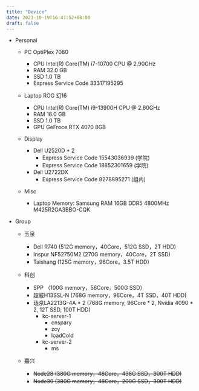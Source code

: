 ```yaml
---
title: "Device"
date: 2021-10-19T16:47:52+08:00
draft: false 
---
```


- Personal
  - PC OptiPlex 7080
    - CPU	Intel(R) Core(TM) i7-10700 CPU @ 2.90GHz 
    - RAM	32.0 GB 
    - SSD   1.0 TB
    - Express Service Code 33317195295

  - Laptop ROG 幻16
    - CPU   Intel(R) Core(TM) i9-13900H CPU @ 2.60GHz 
    - RAM   16.0 GB
    - SSD   1.0 TB
    - GPU   GeFroce RTX 4070 8GB

  - Display
    - Dell U2520D * 2
      - Express Service Code 15543036939  (学院)
      - Express Service Code 18852301659  (学院)
    - Dell U2722DX
      - Express Service Code 8278895271   (组内)

  - Misc
    - Laptop Memory: Samsung RAM 16GB DDR5 4800MHz M425R2GA3BBO-CQK

- Group
  - 玉泉
    - Dell R740 (512G memory，40Core，512G SSD，2T HDD)
    - Inspur NF52750M2 (270G memory，40Core，2T SSD)
    - Taishang (125G memory，96Core，3.5T HDD)
  
  - 科创
    - SPP （100G memory，56Core，500G SSD）
    - 超威H13SSL-N (768G memory，96Core，4T SSD，40T HDD)
    - 珑京LA2213G-4A * 2 (768G memory, 96Core * 2, Nvidia 4090 * 2, 12T SSD, 100T HDD)
      - kc-server-1
        - cnspary
        - zcy
        - loadCold
      - kc-server-2
        - ms
  
  - ~~嘉兴~~
    - ~~Node28 (380G memory，48Core，438G SSD，300T HDD)~~
    - ~~Node30 (380G memory，48Core，200G SSD，300T HDD)~~
